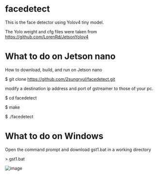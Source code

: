 # facedetect
This is the face detector using Yolov4 tiny model.

The Yolo weight and cfg files were taken from https://github.com/LorenRd/JetsonYolov4

# What to do on Jetson nano

How to download, build, and run on Jetson nano

$ git clone https://github.com/2sungryul/facedetect.git

modify a destination ip address and port of gstreamer to those of your pc.

$ cd facedetect

$ make

$ ./facedetect

# What to do on Windows

Open the command prompt and download gst1.bat in a working directory

\> gst1.bat

![image](https://github.com/2sungryul/facedetect/assets/67367753/e70605ca-fde3-4547-945c-346b0ddbda6a)
